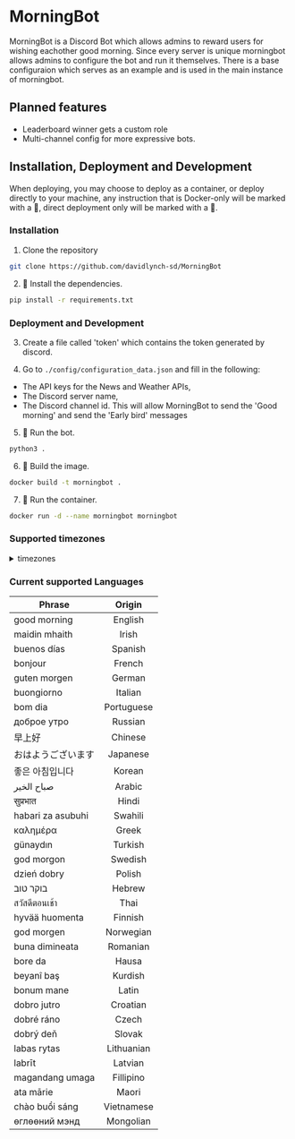 # MorningBot

MorningBot is a Discord Bot which allows admins to reward users for wishing eachother good morning. Since every server is unique morningbot allows admins to configure the bot and run it themselves. There is a base configuraion which serves as an example and is used in the main instance of morningbot. 

## Planned features
- Leaderboard winner gets a custom role
- Multi-channel config for more expressive bots.

## Installation, Deployment and Development

When deploying, you may choose to deploy as a container, or deploy directly to your machine, any instruction that is Docker-only will be marked with a 🐳, direct deployment only will be marked with a 🚀.

### Installation
1. Clone the repository
```bash
git clone https://github.com/davidlynch-sd/MorningBot
```

2. 🚀 Install the dependencies.
```bash
pip install -r requirements.txt
```

### Deployment and Development

3. Create a file called 'token' which contains the token generated by discord.

4. Go to `./config/configuration_data.json` and fill in the following:
- The API keys for the News and Weather APIs,
- The Discord server name,
- The Discord channel id.
This will allow MorningBot to send the 'Good morning' and send the 'Early bird' messages

5. 🚀 Run the bot.

```bash
python3 .
```

6. 🐳 Build the image.

```bash
docker build -t morningbot .
```

7. 🐳 Run the container.

```bash
docker run -d --name morningbot morningbot
```

### Supported timezones
<details>
<summary>timezones</summary>
<br>
['Africa/Abidjan', 'Africa/Accra', 'Africa/Addis_Ababa', 'Africa/Algiers', 'Africa/Asmara', 'Africa/Asmera', 'Africa/Bamako', 'Africa/Bangui', 'Africa/Banjul', 'Africa/Bissau', 'Africa/Blantyre', 'Africa/Brazzaville', 'Africa/Bujumbura', 'Africa/Cairo', 'Africa/Casablanca', 'Africa/Ceuta', 'Africa/Conakry', 'Africa/Dakar', 'Africa/Dar_es_Salaam', 'Africa/Djibouti', 'Africa/Douala', 'Africa/El_Aaiun', 'Africa/Freetown', 'Africa/Gaborone', 'Africa/Harare', 'Africa/Johannesburg', 'Africa/Juba', 'Africa/Kampala', 'Africa/Khartoum', 'Africa/Kigali', 'Africa/Kinshasa', 'Africa/Lagos', 'Africa/Libreville', 'Africa/Lome', 'Africa/Luanda', 'Africa/Lubumbashi', 'Africa/Lusaka', 'Africa/Malabo', 'Africa/Maputo', 'Africa/Maseru', 'Africa/Mbabane', 'Africa/Mogadishu', 'Africa/Monrovia', 'Africa/Nairobi', 'Africa/Ndjamena', 'Africa/Niamey', 'Africa/Nouakchott', 'Africa/Ouagadougou', 'Africa/Porto-Novo', 'Africa/Sao_Tome', 'Africa/Timbuktu', 'Africa/Tripoli', 'Africa/Tunis', 'Africa/Windhoek', 'America/Adak', 'America/Anchorage', 'America/Anguilla', 'America/Antigua', 'America/Araguaina', 'America/Argentina/Buenos_Aires', 'America/Argentina/Catamarca', 'America/Argentina/ComodRivadavia', 'America/Argentina/Cordoba', 'America/Argentina/Jujuy', 'America/Argentina/La_Rioja', 'America/Argentina/Mendoza', 'America/Argentina/Rio_Gallegos', 'America/Argentina/Salta', 'America/Argentina/San_Juan', 'America/Argentina/San_Luis', 'America/Argentina/Tucuman', 'America/Argentina/Ushuaia', 'America/Aruba', 'America/Asuncion', 'America/Atikokan', 'America/Atka', 'America/Bahia', 'America/Bahia_Banderas', 'America/Barbados', 'America/Belem', 'America/Belize', 'America/Blanc-Sablon', 'America/Boa_Vista', 'America/Bogota', 'America/Boise', 'America/Buenos_Aires', 'America/Cambridge_Bay', 'America/Campo_Grande', 'America/Cancun', 'America/Caracas', 'America/Catamarca', 'America/Cayenne', 'America/Cayman', 'America/Chicago', 'America/Chihuahua', 'America/Ciudad_Juarez', 'America/Coral_Harbour', 'America/Cordoba', 'America/Costa_Rica', 'America/Creston', 'America/Cuiaba', 'America/Curacao', 'America/Danmarkshavn', 'America/Dawson', 'America/Dawson_Creek', 'America/Denver', 'America/Detroit', 'America/Dominica', 'America/Edmonton', 'America/Eirunepe', 'America/El_Salvador', 'America/Ensenada', 'America/Fort_Nelson', 'America/Fort_Wayne', 'America/Fortaleza', 'America/Glace_Bay', 'America/Godthab', 'America/Goose_Bay', 'America/Grand_Turk', 'America/Grenada', 'America/Guadeloupe', 'America/Guatemala', 'America/Guayaquil', 'America/Guyana', 'America/Halifax', 'America/Havana', 'America/Hermosillo', 'America/Indiana/Indianapolis', 'America/Indiana/Knox', 'America/Indiana/Marengo', 'America/Indiana/Petersburg', 'America/Indiana/Tell_City', 'America/Indiana/Vevay', 'America/Indiana/Vincennes', 'America/Indiana/Winamac', 'America/Indianapolis', 'America/Inuvik', 'America/Iqaluit', 'America/Jamaica', 'America/Jujuy', 'America/Juneau', 'America/Kentucky/Louisville', 'America/Kentucky/Monticello', 'America/Knox_IN', 'America/Kralendijk', 'America/La_Paz', 'America/Lima', 'America/Los_Angeles', 'America/Louisville', 'America/Lower_Princes', 'America/Maceio', 'America/Managua', 'America/Manaus', 'America/Marigot', 'America/Martinique', 'America/Matamoros', 'America/Mazatlan', 'America/Mendoza', 'America/Menominee', 'America/Merida', 'America/Metlakatla', 'America/Mexico_City', 'America/Miquelon', 'America/Moncton', 'America/Monterrey', 'America/Montevideo', 'America/Montreal', 'America/Montserrat', 'America/Nassau', 'America/New_York', 'America/Nipigon', 'America/Nome', 'America/Noronha', 'America/North_Dakota/Beulah', 'America/North_Dakota/Center', 'America/North_Dakota/New_Salem', 'America/Nuuk', 'America/Ojinaga', 'America/Panama', 'America/Pangnirtung', 'America/Paramaribo', 'America/Phoenix', 'America/Port-au-Prince', 'America/Port_of_Spain', 'America/Porto_Acre', 'America/Porto_Velho', 'America/Puerto_Rico', 'America/Punta_Arenas', 'America/Rainy_River', 'America/Rankin_Inlet', 'America/Recife', 'America/Regina', 'America/Resolute', 'America/Rio_Branco', 'America/Rosario', 'America/Santa_Isabel', 'America/Santarem', 'America/Santiago', 'America/Santo_Domingo', 'America/Sao_Paulo', 'America/Scoresbysund', 'America/Shiprock', 'America/Sitka', 'America/St_Barthelemy', 'America/St_Johns', 'America/St_Kitts', 'America/St_Lucia', 'America/St_Thomas', 'America/St_Vincent', 'America/Swift_Current', 'America/Tegucigalpa', 'America/Thule', 'America/Thunder_Bay', 'America/Tijuana', 'America/Toronto', 'America/Tortola', 'America/Vancouver', 'America/Virgin', 'America/Whitehorse', 'America/Winnipeg', 'America/Yakutat', 'America/Yellowknife', 'Antarctica/Casey', 'Antarctica/Davis', 'Antarctica/DumontDUrville', 'Antarctica/Macquarie', 'Antarctica/Mawson', 'Antarctica/McMurdo', 'Antarctica/Palmer', 'Antarctica/Rothera', 'Antarctica/South_Pole', 'Antarctica/Syowa', 'Antarctica/Troll', 'Antarctica/Vostok', 'Arctic/Longyearbyen', 'Asia/Aden', 'Asia/Almaty', 'Asia/Amman', 'Asia/Anadyr', 'Asia/Aqtau', 'Asia/Aqtobe', 'Asia/Ashgabat', 'Asia/Ashkhabad', 'Asia/Atyrau', 'Asia/Baghdad', 'Asia/Bahrain', 'Asia/Baku', 'Asia/Bangkok', 'Asia/Barnaul', 'Asia/Beirut', 'Asia/Bishkek', 'Asia/Brunei', 'Asia/Calcutta', 'Asia/Chita', 'Asia/Choibalsan', 'Asia/Chongqing', 'Asia/Chungking', 'Asia/Colombo', 'Asia/Dacca', 'Asia/Damascus', 'Asia/Dhaka', 'Asia/Dili', 'Asia/Dubai', 'Asia/Dushanbe', 'Asia/Famagusta', 'Asia/Gaza', 'Asia/Harbin', 'Asia/Hebron', 'Asia/Ho_Chi_Minh', 'Asia/Hong_Kong', 'Asia/Hovd', 'Asia/Irkutsk', 'Asia/Istanbul', 'Asia/Jakarta', 'Asia/Jayapura', 'Asia/Jerusalem', 'Asia/Kabul', 'Asia/Kamchatka', 'Asia/Karachi', 'Asia/Kashgar', 'Asia/Kathmandu', 'Asia/Katmandu', 'Asia/Khandyga', 'Asia/Kolkata', 'Asia/Krasnoyarsk', 'Asia/Kuala_Lumpur', 'Asia/Kuching', 'Asia/Kuwait', 'Asia/Macao', 'Asia/Macau', 'Asia/Magadan', 'Asia/Makassar', 'Asia/Manila', 'Asia/Muscat', 'Asia/Nicosia', 'Asia/Novokuznetsk', 'Asia/Novosibirsk', 'Asia/Omsk', 'Asia/Oral', 'Asia/Phnom_Penh', 'Asia/Pontianak', 'Asia/Pyongyang', 'Asia/Qatar', 'Asia/Qostanay', 'Asia/Qyzylorda', 'Asia/Rangoon', 'Asia/Riyadh', 'Asia/Saigon', 'Asia/Sakhalin', 'Asia/Samarkand', 'Asia/Seoul', 'Asia/Shanghai', 'Asia/Singapore', 'Asia/Srednekolymsk', 'Asia/Taipei', 'Asia/Tashkent', 'Asia/Tbilisi', 'Asia/Tehran', 'Asia/Tel_Aviv', 'Asia/Thimbu', 'Asia/Thimphu', 'Asia/Tokyo', 'Asia/Tomsk', 'Asia/Ujung_Pandang', 'Asia/Ulaanbaatar', 'Asia/Ulan_Bator', 'Asia/Urumqi', 'Asia/Ust-Nera', 'Asia/Vientiane', 'Asia/Vladivostok', 'Asia/Yakutsk', 'Asia/Yangon', 'Asia/Yekaterinburg', 'Asia/Yerevan', 'Atlantic/Azores', 'Atlantic/Bermuda', 'Atlantic/Canary', 'Atlantic/Cape_Verde', 'Atlantic/Faeroe', 'Atlantic/Faroe', 'Atlantic/Jan_Mayen', 'Atlantic/Madeira', 'Atlantic/Reykjavik', 'Atlantic/South_Georgia', 'Atlantic/St_Helena', 'Atlantic/Stanley', 'Australia/ACT', 'Australia/Adelaide', 'Australia/Brisbane', 'Australia/Broken_Hill', 'Australia/Canberra', 'Australia/Currie', 'Australia/Darwin', 'Australia/Eucla', 'Australia/Hobart', 'Australia/LHI', 'Australia/Lindeman', 'Australia/Lord_Howe', 'Australia/Melbourne', 'Australia/NSW', 'Australia/North', 'Australia/Perth', 'Australia/Queensland', 'Australia/South', 'Australia/Sydney', 'Australia/Tasmania', 'Australia/Victoria', 'Australia/West', 'Australia/Yancowinna', 'Brazil/Acre', 'Brazil/DeNoronha', 'Brazil/East', 'Brazil/West', 'CET', 'CST6CDT', 'Canada/Atlantic', 'Canada/Central', 'Canada/Eastern', 'Canada/Mountain', 'Canada/Newfoundland', 'Canada/Pacific', 'Canada/Saskatchewan', 'Canada/Yukon', 'Chile/Continental', 'Chile/EasterIsland', 'Cuba', 'EET', 'EST', 'EST5EDT', 'Egypt', 'Eire', 'Etc/GMT', 'Etc/GMT+0', 'Etc/GMT+1', 'Etc/GMT+10', 'Etc/GMT+11', 'Etc/GMT+12', 'Etc/GMT+2', 'Etc/GMT+3', 'Etc/GMT+4', 'Etc/GMT+5', 'Etc/GMT+6', 'Etc/GMT+7', 'Etc/GMT+8', 'Etc/GMT+9', 'Etc/GMT-0', 'Etc/GMT-1', 'Etc/GMT-10', 'Etc/GMT-11', 'Etc/GMT-12', 'Etc/GMT-13', 'Etc/GMT-14', 'Etc/GMT-2', 'Etc/GMT-3', 'Etc/GMT-4', 'Etc/GMT-5', 'Etc/GMT-6', 'Etc/GMT-7', 'Etc/GMT-8', 'Etc/GMT-9', 'Etc/GMT0', 'Etc/Greenwich', 'Etc/UCT', 'Etc/UTC', 'Etc/Universal', 'Etc/Zulu', 'Europe/Amsterdam', 'Europe/Andorra', 'Europe/Astrakhan', 'Europe/Athens', 'Europe/Belfast', 'Europe/Belgrade', 'Europe/Berlin', 'Europe/Bratislava', 'Europe/Brussels', 'Europe/Bucharest', 'Europe/Budapest', 'Europe/Busingen', 'Europe/Chisinau', 'Europe/Copenhagen', 'Europe/Dublin', 'Europe/Gibraltar', 'Europe/Guernsey', 'Europe/Helsinki', 'Europe/Isle_of_Man', 'Europe/Istanbul', 'Europe/Jersey', 'Europe/Kaliningrad', 'Europe/Kiev', 'Europe/Kirov', 'Europe/Kyiv', 'Europe/Lisbon', 'Europe/Ljubljana', 'Europe/London', 'Europe/Luxembourg', 'Europe/Madrid', 'Europe/Malta', 'Europe/Mariehamn', 'Europe/Minsk', 'Europe/Monaco', 'Europe/Moscow', 'Europe/Nicosia', 'Europe/Oslo', 'Europe/Paris', 'Europe/Podgorica', 'Europe/Prague', 'Europe/Riga', 'Europe/Rome', 'Europe/Samara', 'Europe/San_Marino', 'Europe/Sarajevo', 'Europe/Saratov', 'Europe/Simferopol', 'Europe/Skopje', 'Europe/Sofia', 'Europe/Stockholm', 'Europe/Tallinn', 'Europe/Tirane', 'Europe/Tiraspol', 'Europe/Ulyanovsk', 'Europe/Uzhgorod', 'Europe/Vaduz', 'Europe/Vatican', 'Europe/Vienna', 'Europe/Vilnius', 'Europe/Volgograd', 'Europe/Warsaw', 'Europe/Zagreb', 'Europe/Zaporozhye', 'Europe/Zurich', 'GB', 'GB-Eire', 'GMT', 'GMT+0', 'GMT-0', 'GMT0', 'Greenwich', 'HST', 'Hongkong', 'Iceland', 'Indian/Antananarivo', 'Indian/Chagos', 'Indian/Christmas', 'Indian/Cocos', 'Indian/Comoro', 'Indian/Kerguelen', 'Indian/Mahe', 'Indian/Maldives', 'Indian/Mauritius', 'Indian/Mayotte', 'Indian/Reunion', 'Iran', 'Israel', 'Jamaica', 'Japan', 'Kwajalein', 'Libya', 'MET', 'MST', 'MST7MDT', 'Mexico/BajaNorte', 'Mexico/BajaSur', 'Mexico/General', 'NZ', 'NZ-CHAT', 'Navajo', 'PRC', 'PST8PDT', 'Pacific/Apia', 'Pacific/Auckland', 'Pacific/Bougainville', 'Pacific/Chatham', 'Pacific/Chuuk', 'Pacific/Easter', 'Pacific/Efate', 'Pacific/Enderbury', 'Pacific/Fakaofo', 'Pacific/Fiji', 'Pacific/Funafuti', 'Pacific/Galapagos', 'Pacific/Gambier', 'Pacific/Guadalcanal', 'Pacific/Guam', 'Pacific/Honolulu', 'Pacific/Johnston', 'Pacific/Kanton', 'Pacific/Kiritimati', 'Pacific/Kosrae', 'Pacific/Kwajalein', 'Pacific/Majuro', 'Pacific/Marquesas', 'Pacific/Midway', 'Pacific/Nauru', 'Pacific/Niue', 'Pacific/Norfolk', 'Pacific/Noumea', 'Pacific/Pago_Pago', 'Pacific/Palau', 'Pacific/Pitcairn', 'Pacific/Pohnpei', 'Pacific/Ponape', 'Pacific/Port_Moresby', 'Pacific/Rarotonga', 'Pacific/Saipan', 'Pacific/Samoa', 'Pacific/Tahiti', 'Pacific/Tarawa', 'Pacific/Tongatapu', 'Pacific/Truk', 'Pacific/Wake', 'Pacific/Wallis', 'Pacific/Yap', 'Poland', 'Portugal', 'ROC', 'ROK', 'Singapore', 'Turkey', 'UCT', 'US/Alaska', 'US/Aleutian', 'US/Arizona', 'US/Central', 'US/East-Indiana', 'US/Eastern', 'US/Hawaii', 'US/Indiana-Starke', 'US/Michigan', 'US/Mountain', 'US/Pacific', 'US/Samoa', 'UTC', 'Universal', 'W-SU', 'WET', 'Zulu']
</details>

### Current supported Languages

|      Phrase       |    Origin     |  
|-------------------|:-------------:|
| good morning      |  English      | 
| maidin mhaith     |  Irish        |  
| buenos días       |  Spanish      |
| bonjour           |  French       | 
| guten morgen      |  German       |  
| buongiorno        |  Italian      |
| bom dia           |  Portuguese   | 
| доброе утро       |  Russian      |  
| 早上好            |  Chinese      |
| おはようございます |  Japanese     | 
| 좋은 아침입니다    |  Korean       |  
| صباح الخير       |  Arabic       |
| सुप्रभात            |   Hindi       | 
| habari za asubuhi |  Swahili      |  
| καλημέρα          |  Greek        |
| günaydın          |  Turkish      | 
| god morgon        |  Swedish      |  
| dzień dobry       |  Polish       |
| בוקר טוב         |  Hebrew       | 
| สวัสดีตอนเช้า        |  Thai         |  
| hyvää huomenta    |  Finnish      |
| god morgen        |  Norwegian    | 
| buna dimineata    |  Romanian     |  
| bore da           |  Hausa        |
| beyanî baş        |  Kurdish      | 
| bonum mane        |  Latin        |  
| dobro jutro       |  Croatian     |
| dobré ráno        |  Czech        |  
| dobrý deň         |  Slovak       |
| labas rytas       |  Lithuanian   | 
| labrīt            |  Latvian      |  
| magandang umaga   |  Fillipino    |
| ata mārie         |  Maori        | 
| chào buổi sáng    |  Vietnamese   |  
| өглөөний мэнд     |  Mongolian    |
